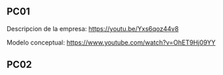 
## PC01

Descripcion de la empresa:
https://youtu.be/Yxs6qoz44v8

Modelo conceptual:
https://www.youtube.com/watch?v=OhET9Hj09YY

## PC02

